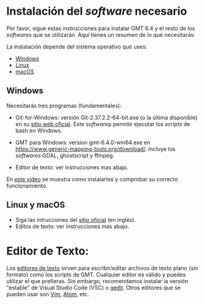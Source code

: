 # Instalación del *software* necesario

Por favor, sigue estas instrucciones para instalar GMT 6.4 y el resto de los *softwares* que se utilizarán. Aquí tienes un resumen de lo que necesitarás:

 La instalación depende del sistema operativo que uses:

* [Windows](https://github.com/Esteban82/FCEN-2022/blob/main/Instalacion.MD#windows)
* [Linux](https://github.com/Esteban82/FCEN-2022/blob/main/Instalacion.MD#linux)
* [macOS](https://github.com/Esteban82/FCEN-2022/blob/main/Instalacion.MD#macos)


## Windows

Necesitarás tres programas (fundamentales):

* Git-for-Windows: versión Git-2.37.2.2-64-bit.exe (o la última disponible) en su [sitio web oficial](https://gitforwindows.org/). Este *software*p permite ejecutar los *scripts* de bash en Windows.

* GMT para Windows: version gmt-6.4.0-win64.exe en https://www.generic-mapping-tools.org/download/. Incluye los *softwares* GDAL, ghostscript y ffmpeg. 

* Editor de texto: ver instrucciones mas abajo.

En [este video](https://www.youtube.com/watch?v=1bPMIN7noTI&feature=youtu.be) se muestra como instalarlos y comprobar su correcto funcionamiento. 


## Linux y macOS

* Siga las intrucciones del [sitio oficial](https://github.com/GenericMappingTools/gmt/blob/master/INSTALL.md) (en inglés).
* Editos de texto: ver instrucciones mas abajo.


# Editor de Texto:
Los [editores de texto](https://es.wikipedia.org/wiki/Editor_de_texto) sirven para escribir/editar archivos de texto plano (sin formato) como los scripts de GMT. Cualquier editor es válido y puedes utilizar el que prefieras. Sin embargo, recomendamos instalar la versión "estable" de Visual Studio Code (VSC) o [gedit](https://wiki.gnome.org/Apps/Gedit). Otros editores que se pueden usar son [Vim](https://www.vim.org/), [Atom](https://atom.io/), etc. 
